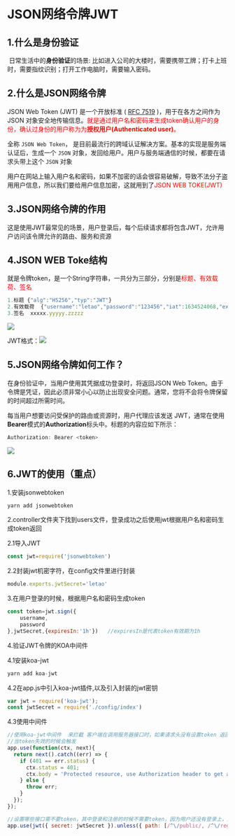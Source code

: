 # JSON网络令牌JWT

## 1.什么是身份验证

​      日常生活中的**身份验证**的场景:  比如进入公司的大楼时，需要携带工牌；打卡上班时，需要指纹识别；打开工作电脑时，需要输入密码。

## 2.什么是JSON网络令牌

JSON Web Token (JWT) 是一个开放标准 ( [RFC 7519](https://tools.ietf.org/html/rfc7519) )，用于在各方之间作为 JSON 对象安全地传输信息。<font color='red'>就是通过用户名和密码来生成token确认用户的身份，确认过身份的用户称为为**授权用户(Authenticated user)**。</font>

全称 `JSON Web Token`， 是目前最流行的跨域认证解决方案。基本的实现是服务端认证后，生成一个 `JSON` 对象，发回给用户。用户与服务端通信的时候，都要在请求头带上这个 `JSON` 对象

用户在网站上输入用户名和密码，如果不加密的话会很容易破解，导致不法分子盗用用户信息，所以我们要给用户信息加密，这就用到了<font color='red'>JSON WEB TOKE(JWT)</font>

## 3.JSON网络令牌的作用

这是使用JWT最常见的场景，用户登录后，每个后续请求都将包含JWT，允许用户访问该令牌允许的路由、服务和资源

## 4.JSON WEB Toke结构

就是令牌token，是一个String字符串，一共分为三部分，分别是<font color='red'>标题、有效载荷、签名</font>

```javascript
1.标题 {"alg":"HS256","typ":"JWT"}
2.有效载荷  {"username":"letao","password":"123456","iat":1634524068,"exp":1634527668}
3.签名  xxxxx.yyyyy.zzzzz
```

![](C:\Users\Lenovo\Documents\letao-shop\项目文档\images\Snipaste_2021-10-18_17-50-26.png)

JWT格式：![](C:\Users\Lenovo\Documents\letao-shop\项目文档\images\encoded-jwt3.png)

## 5.JSON网络令牌如何工作？

在身份验证中，当用户使用其凭据成功登录时，将返回JSON  Web Token。由于令牌是凭证，因此必须非常小心以防止出现安全问题。通常，您将不会将令牌保留的时间超过所需时间。

每当用户想要访问受保护的路由或资源时，用户代理应该发送 JWT，通常在使用**Bearer**模式的**Authorization**标头中。标题的内容应如下所示：

```javascript
Authorization: Bearer <token>
```

![](C:\Users\Lenovo\Documents\letao-shop\项目文档\images\image-20211015005147891.png)

## 6.JWT的使用（重点）

1.安装jsonwebtoken

```javascript
yarn add jsonwebtoken
```

2.controller文件夹下找到users文件，登录成功之后使用jwt根据用户名和密码生成token返回

2.1导入JWT

```javascript
const jwt=require('jsonwebtoken')
```

2.2封装jwt机密字符，在config文件里进行封装

```javascript
module.exports.jwtSecret='letao'
```

3.在用户登录的时候，根据用户名和密码生成token

```javascript
const token=jwt.sign({
    username,
    password
},jwtSecret,{expiresIn:'1h'})   //expiresIn是代表token有效期为1h
```

4.验证JWT令牌的KOA中间件

4.1安装koa-jwt

```javascript
yarn add koa-jwt
```

4.2在app.js中引入koa-jwt插件,以及引入封装的jwt密钥

```javascript
var jwt = require('koa-jwt');
const jwtSecret = require('./config/index')
```

4.3使用中间件

```javascript
//使用koa-jwt中间件  来拦截 客户端在调用服务器接口时，如果请求头没有设置token 返回401
//当token失效的时候会触发
app.use(function(ctx, next){
  return next().catch((err) => {
    if (401 == err.status) {
      ctx.status = 401;
      ctx.body = 'Protected resource, use Authorization header to get access\n';
    } else {
      throw err;
    }
  });
});

//设置哪些接口需不要token，其中登录和注册的时候不需要token，因为用户还没有登录上，没法返回token
app.use(jwt({ secret: jwtSecret }).unless({ path: [/^\/public/, /^\/register/, /^\/login/] }));
```

